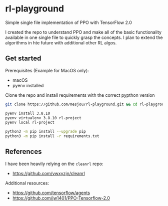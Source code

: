 # rl-playground

Simple single file implementation of PPO with TensorFlow 2.0

I created the repo to understand PPO and make all of the basic functionality available in
one single file to quickly grasp the concepts.
I plan to extend the algorithms in hte future with additional other RL algos.

## Get started

Prerequisites (Example for MacOS only):

* macOS
* pyenv installed

Clone the repo and install requirements with the correct pypthon version
```bash
git clone https://github.com/mesjou/rl-playground.git && cd rl-playground

pyenv install 3.8.10
pyenv virtualenv 3.8.10 rl-project
pyenv local rl-project

python3 -m pip install --upgrade pip
python3 -m pip install -r requirements.txt
```


## References

I have been heavily relying on the `cleanrl` repo:
* https://github.com/vwxyzjn/cleanrl

Additional resources:
* https://github.com/tensorflow/agents
* https://github.com/jw1401/PPO-Tensorflow-2.0
